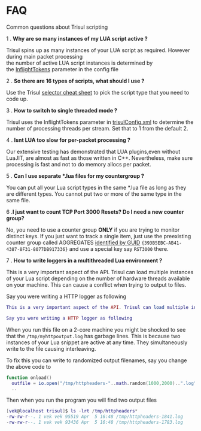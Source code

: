 # FAQ

Common questions about Trisul scripting

1 . **Why are so many instances of my LUA script active  ?**

Trisul spins up as many instances of your LUA script as required. However during main packet processing  
the number of active LUA script instances is determined by the [InflightTokens](/docs/ref/trisulProbe-config#tuning ) parameter in the config file

2 . **So there are 16 types of scripts, what should I use ?**

Use the Trisul [selector cheat sheet](/docs/lua/script_cheat_sheet ) to pick the script type that you need to code up.

3 . **How to switch to single threaded mode ?**

Trisul uses the InflightTokens parameter in [trisulConfig.xml](/docs/ref/trisulProbe-config#tuning) to determine the number of processing threads per stream. Set that to 1 from the default 2.

4 . **Isnt LUA too slow for per-packet processing ?**

Our extensive testing has demonstrated that LUA plugins,even without LuaJIT, are almost as fast as those written in C++. Nevertheless, make sure processing is fast and not to do memory allocs per packet.

5 . **Can I use separate  \*\.lua files for my countergroup ?**

You can put all your Lua script types in the same *.lua file as long as they are different types. You cannot put two or more of the same type in the same file.

6 .**I just want to count TCP Port 3000 Resets? Do I need a new counter group?**

No, you need to use a counter group **ONLY** if you are trying to monitor distinct keys. If you just want to track a single item, just use the preexisting counter group called AGGREGATES [identified by GUID](/docs/ref/guid) `{393B5EBC-AB41-4387-8F31-8077DB917336}` and use a special key say `RST3000` there.

7 . **How to write loggers in a multithreaded Lua environment ?**

This is a very important aspect of the API. Trisul can load multiple instances of your Lua script depending on the number of hardware threads available on your machine. This can cause a conflict when trying to output to files.

Say you were writing a HTTP logger as following

```lua
This is a very important aspect of the API. Trisul can load multiple instances of your Lua script depending on the number of hardware threads available on your machine. This can cause a conflict when trying to output to files.

Say you were writing a HTTP logger as following
```

When you run this file on a 2-core machine you might be shocked to see that the `/tmp/myhttpoutput.log` has garbage lines. This is because two instances of your Lua snippet are active at any time. They simultaneously write to the file causing interleaving.

To fix this you can write to randomized output filenames, say you change the above code to

```lua
function onload()
  outfile = io.open("/tmp/httpheaders-"..math.random(1000,2000)..".log")
  ..
```

Then when you run the program you will find two output files

```lua
[vek@localhost trisul]$ ls -lrt /tmp/httpheaders*
-rw-rw-r--. 1 vek vek 95519 Apr  5 16:48 /tmp/httpheaders-1841.log
-rw-rw-r--. 1 vek vek 93436 Apr  5 16:48 /tmp/httpheaders-1783.log
```
